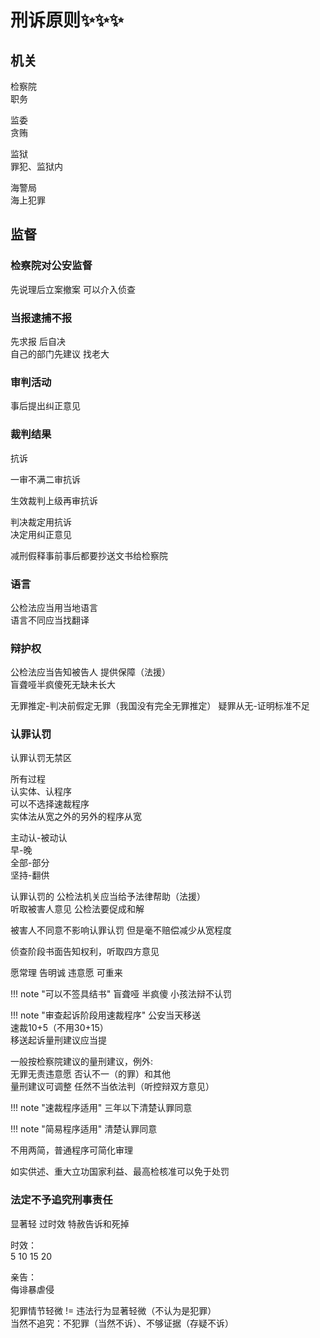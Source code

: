 # 刑诉原则✨✨✨

## 机关
检察院   
职务

监委   
贪贿

监狱   
罪犯、监狱内

海警局   
海上犯罪

## 监督
### 检察院对公安监督   
先说理后立案撤案 可以介入侦查

### 当报逮捕不报    
先求报 后自决   
自己的部门先建议 找老大

### 审判活动
事后提出纠正意见

### 裁判结果
抗诉

一审不满二审抗诉

生效裁判上级再审抗诉

判决裁定用抗诉   
决定用纠正意见

减刑假释事前事后都要抄送文书给检察院

### 语言

公检法应当用当地语言   
语言不同应当找翻译

### 辩护权

公检法应当告知被告人
提供保障（法援）   
盲聋哑半疯傻死无缺未长大

无罪推定-判决前假定无罪（我国没有完全无罪推定）
疑罪从无-证明标准不足

### 认罪认罚
认罪认罚无禁区

所有过程    
认实体、认程序   
可以不选择速裁程序   
实体法从宽之外的另外的程序从宽   

主动认-被动认   
早-晚   
全部-部分   
坚持-翻供

认罪认罚的 公检法机关应当给予法律帮助（法援）   
听取被害人意见 公检法要促成和解

被害人不同意不影响认罪认罚 但是毫不赔偿减少从宽程度

侦查阶段书面告知权利，听取四方意见

愿常理 告明诚 违意愿 可重来

!!! note "可以不签具结书"
        盲聋哑 半疯傻 小孩法辩不认罚

!!! note "审查起诉阶段用速裁程序"
        公安当天移送   
        速裁10+5（不用30+15）   
        移送起诉量刑建议应当提

一般按检察院建议的量刑建议，例外:   
无罪无责违意愿 否认不一（的罪）和其他   
量刑建议可调整 任然不当依法判（听控辩双方意见）

!!! note "速裁程序适用"
        三年以下清楚认罪同意

!!! note "简易程序适用"
        清楚认罪同意

不用两简，普通程序可简化审理

如实供述、重大立功国家利益、最高检核准可以免于处罚

### 法定不予追究刑事责任

显著轻 过时效 特赦告诉和死掉

时效：   
5 10 15 20

亲告：   
侮诽暴虐侵

犯罪情节轻微 != 违法行为显著轻微（不认为是犯罪）   
当然不追究：不犯罪（当然不诉）、不够证据（存疑不诉）